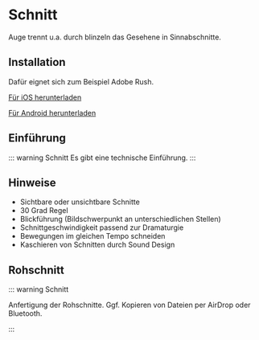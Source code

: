# Schnitt 
Auge trennt u.a. durch blinzeln das Gesehene in Sinnabschnitte.

## Installation
Dafür eignet sich zum Beispiel Adobe Rush.

[Für iOS herunterladen](https://apps.apple.com/de/app/adobe-premiere-rush-für-video/id1188753863)

[Für Android herunterladen](https://play.google.com/store/apps/details?id=com.adobe.premiererush.videoeditor&hl=de&gl=US)

## Einführung

::: warning Schnitt
Es gibt eine technische Einführung.
:::

## Hinweise

- Sichtbare oder unsichtbare Schnitte
- 30 Grad Regel
- Blickführung (Bildschwerpunkt an unterschiedlichen Stellen)
- Schnittgeschwindigkeit  passend zur Dramaturgie
- Bewegungen im gleichen Tempo schneiden
- Kaschieren von Schnitten durch Sound Design

## Rohschnitt

::: warning Schnitt

Anfertigung der Rohschnitte. Ggf. Kopieren von Dateien per AirDrop oder Bluetooth.

:::

